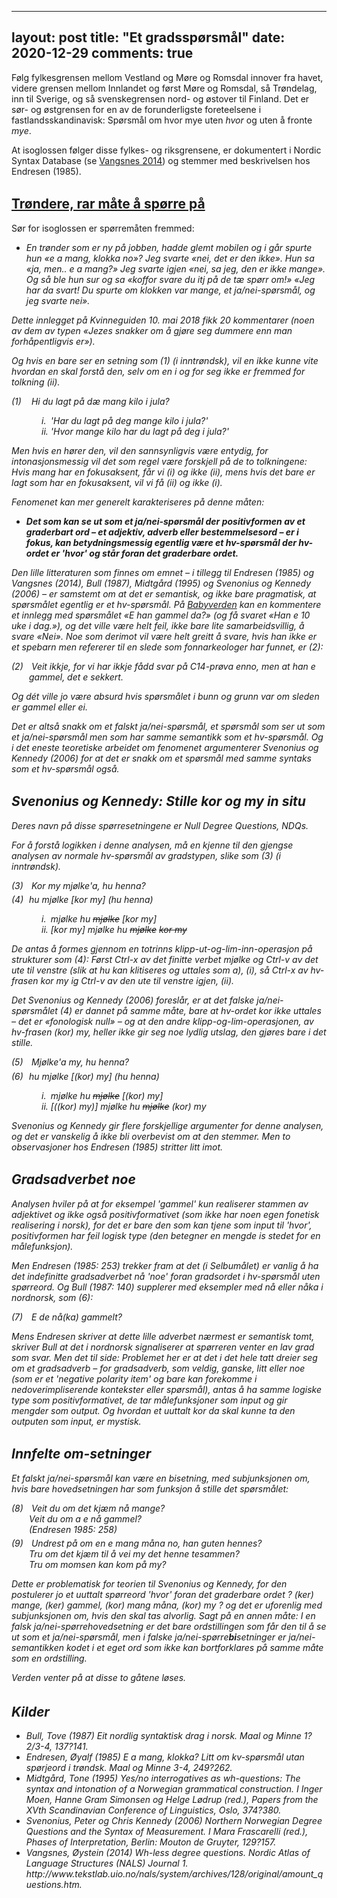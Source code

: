 
---
layout: post
title: "Et gradsspørsmål"
date: 2020-12-29
comments: true
---

<style>
  ol {
  margin-left: 0;
  padding-left: 0;
}
ol li {
  display: block;
  margin-bottom: .4em;
  margin-left: 2em;
}
ol li::before {
  display: inline-block;
  content: "(" counter(item) ") ";
  counter-increment: item;
  width: 2em;
  margin-left: -2em;
}
figcaption {
    color: #333;
    text-align: center;
    font-family: Optima, Candara, Calibri, Arial, sans-serif;
    font-size: .8em;
  line-height: 1.2em;
}	
  .zoom:hover {
  -ms-transform: scale(3); /* IE 9 */
  -webkit-transform: scale(3); /* Safari 3-8 */
  transform: scale(2); 
  transform-origin: 100% 0%;
}
  .small {
  font-variant: small-caps;
}
</style>

<div class="ingress">
<p>Følg fylkesgrensen mellom Vestland og Møre og Romsdal innover fra havet, videre grensen mellom Innlandet og først Møre og Romsdal, så Trøndelag, inn til Sverige, og så svenskegrensen nord- og østover til Finland. Det er sør- og østgrensen for en av de forunderligste foreteelsene i fastlandsskandinavisk: Spørsmål om hvor mye uten <i>hvor</i> og uten å fronte <i>mye</i>.</p></div> 

<p>At isoglossen følger disse fylkes- og riksgrensene, er dokumentert i Nordic Syntax Database (se <a href="http://www.tekstlab.uio.no/nals/system/archives/128/original/amount_questions.htm">Vangsnes 2014</a>) og stemmer med beskrivelsen hos Endresen (1985). </p>
<h2 style="margin-top: 1.5em"><a href="https://forum.kvinneguiden.no/topic/1190954-trøndere-rar-måte-å-spørre-på/">Trøndere, rar måte å spørre på</a></h2>
</p>Sør for isoglossen er spørremåten fremmed:</p>
<ul><li><i>En trønder som er ny på jobben, hadde glemt mobilen og i går spurte hun &laquo;e a mang, klokka no&raquo;? Jeg svarte &laquo;nei, det er den ikke&raquo;. Hun sa &laquo;ja, men.. e a mang?&raquo; Jeg svarte igjen &laquo;nei, sa jeg, den er ikke mange&raquo;. Og så ble hun sur og sa &laquo;koffor svare du itj på de tæ spørr om!&raquo; &laquo;Jeg har da svart! Du spurte om klokken var mange, et ja/nei-spørsmål, og jeg svarte nei&raquo;.</li></ul>
<p>Dette innlegget på Kvinneguiden 10. mai 2018 fikk 20 kommentarer (noen av dem av typen &laquo;Jezes snakker om å gjøre seg dummere enn man forhåpentligvis er&raquo;).</p>
<p>Og hvis en bare <i>ser</i> en setning som (1) (i inntrøndsk), vil en ikke kunne vite hvordan en skal forstå den, selv om en i og for seg ikke er fremmed for tolkning (ii).</p>
<ol style="margin-top: .4em; counter-reset: item 0"><li> Hi du lagt på dæ mang kilo i jula? <br/><p style="margin-left: 20px">i. <span style="color: white">i</span>'Har du lagt på deg mange kilo i jula?'<br/>
    ii. 'Hvor mange kilo har du lagt på deg i jula?'</p></li></ol>
<p>Men hvis en <i>hører</i> den, vil den sannsynligvis være entydig, for intonasjonsmessig vil det som regel være forskjell på de to tolkningene: Hvis <i>mang</i> har en fokusaksent, får vi (i) og ikke (ii), mens hvis det bare er <i>lagt</i> som har en fokusaksent, vil vi få (ii) og ikke (i).
</p>
<p>Fenomenet kan mer generelt karakteriseres på denne måten:</p>
<ul><li>
<b>Det som kan se ut som et ja/nei-spørsmål der positivformen av et graderbart ord – et adjektiv, adverb eller bestemmelsesord – er i fokus, kan betydningsmessig egentlig være et hv-spørsmål der hv-ordet er 'hvor' og står foran det graderbare ordet.</b>
</li></ul>
<p>Den lille litteraturen som finnes om emnet – i tillegg til Endresen (1985) og Vangsnes (2014), Bull (1987), Midtgård (1995) og Svenonius og Kennedy (2006) – er samstemt om at det er semantisk, og ikke bare pragmatisk, at spørsmålet egentlig er et hv-spørsmål. På <a href="https://forum.babyverden.no/threads/døgne-snudd-på-hode.1792262/">Babyverden</a> kan en kommentere et innlegg med spørsmålet &laquo;E han gammel da?&raquo; (og få svaret &laquo;Han e 10 uke i dag.&raquo;), og det ville være helt feil, ikke bare lite samarbeidsvillig, å svare &laquo;Nei&raquo;. Noe som derimot vil være helt greitt å svare, hvis <i>han</i> ikke er et spebarn men refererer til en slede som fonnarkeologer har funnet, er (2):
</p>
<ol style="margin-top: .4em"><li> Veit ikkje, for vi har ikkje fådd svar på C14-prøva enno, men at han e gammel, det e sekkert.
</li></ol><p>Og dét ville jo være absurd hvis spørsmålet i bunn og grunn var om sleden er gammel eller ei.</p>
<p>Det er altså snakk om et falskt ja/nei-spørsmål, et spørsmål som ser ut som et ja/nei-spørsmål men som har samme semantikk som et hv-spørsmål. Og i det eneste teoretiske arbeidet om fenomenet argumenterer Svenonius og Kennedy (2006) for at det er snakk om et spørsmål med samme <i>syntaks</i> som et hv-spørsmål også.</p>
<h2 style="margin-top: 1.5em">Svenonius og Kennedy: Stille <i>kor</i> og <i>my</i> in situ</h2>
<p>Deres navn på disse spørresetningene er Null Degree Questions, NDQs.
</p>
<p>For å forstå logikken i denne analysen, må en kjenne til den gjengse analysen av normale hv-spørsmål av gradstypen, slike som (3) (i inntrøndsk).</p><ol style="margin-top: .4em"><li> Kor my mjølke'a, hu henna?
</li><li>hu mjølke [kor my] (hu henna) <br/><p style="margin-left: 20px">i. <span style="color: white">i</span>mjølke hu <del>mjølke</del> [kor my]<br/>
    ii. [kor my] mjølke hu <del>mjølke</del> <del>kor my</del></p></li></ol>
<p>De antas å formes gjennom en totrinns klipp-ut-og-lim-inn-operasjon på strukturer som (4): Først Ctrl-x av det finitte verbet <i>mjølke</i> og Ctrl-v av det ute til venstre (slik at <i>hu</i> kan klitiseres og uttales som <i>a</i>), (i), så Ctrl-x av hv-frasen <i>kor my</i> ig Ctrl-v av den ute til venstre igjen, (ii).</p>
<p>Det Svenonius og Kennedy (2006) foreslår, er at det falske ja/nei-spørsmålet (4) er dannet på samme måte, bare at hv-ordet <i>kor</i> ikke  uttales – det er &laquo;fonologisk null&raquo; – og at den andre klipp-og-lim-operasjonen, av hv-frasen (<i>kor</i>) <i>my</i>, heller ikke gir seg noe lydlig utslag, den gjøres bare i det stille.
</p>
<ol style="margin-top: .4em"><li> Mjølke'a my, hu henna? </li><li>hu mjølke [(kor) my] (hu henna) <br/><p style="margin-left: 20px">i. <span style="color: white">i</span>mjølke hu <del>mjølke</del> [(kor) my]<br/>
    ii. [((kor) my)] mjølke hu <del>mjølke</del> (kor) my</p></li></ol>
    <p>Svenonius og Kennedy gir flere forskjellige argumenter for denne analysen, og det er vanskelig å ikke bli overbevist om at den stemmer. Men to observasjoner hos Endresen (1985) stritter litt imot.
</p>
<h2 style="margin-top: 1.5em">Gradsadverbet <i>noe</i></h2>
<p>
Analysen hviler på at for eksempel 'gammel' kun realiserer stammen av adjektivet og ikke også positivformativet (som ikke har noen egen fonetisk realisering i norsk), for det er bare den som kan tjene som input til 'hvor', positivformen har feil logisk type (den betegner en mengde is stedet for en målefunksjon).</p> <p>Men Endresen (1985: 253) trekker fram at det (i Selbumålet) er vanlig å ha det indefinitte gradsadverbet <i>nå</i> 'noe' foran gradsordet i hv-spørsmål uten spørreord. Og Bull (1987: 140) supplerer med eksempler med <i>nå</i> eller <i>nåka</i> i nordnorsk, som (6):</p>
<ol style="margin-top: .4em"><li> E de nå(ka) gammelt?</li></ol>
<p>
Mens Endresen skriver at dette lille adverbet nærmest er semantisk tomt, skriver Bull at det i nordnorsk signaliserer at spørreren venter en lav grad som svar. Men det til side: Problemet her er at det i det hele tatt dreier seg om et gradsadverb – for gradsadverb, som <i>veldig</i>, <i>ganske</i>, <i>litt</i> eller <i>noe</i> (som er et 'negative polarity item' og bare kan forekomme i nedoverimpliserende kontekster eller spørsmål), antas å ha samme logiske type som positivformativet, de tar målefunksjoner som input og gir mengder som output. Og hvordan et uuttalt <i>kor</i> da skal kunne ta den outputen som input, er mystisk.
</p>
<h2 style="margin-top: 1.5em">Innfelte <i>om</i>-setninger</h2>
<p>
Et falskt ja/nei-spørsmål kan være en bisetning, med subjunksjonen <i>om</i>, hvis bare hovedsetningen har som funksjon å stille det spørsmålet:
</p>
<ol style="margin-top: .4em"><li> Veit du om det kjæm nå mange?<br/> Veit du om a e nå gammel?<br/> (Endresen 1985: 258)</li><li> Undrest på om en e mang måna no, han guten hennes?<br/> Tru om det kjæm til å vei my det henne tesammen?<br/> Tru om momsen kan kom på my?
</li></ol>
<p>Dette er problematisk for teorien til Svenonius og Kennedy, for den postulerer jo et uuttalt spørreord 'hvor' foran det graderbare ordet ? (<i>ker</i>) <i>mange</i>, (<i>ker</i>) <i>gammel</i>, (<i>kor</i>) <i>mang måna</i>, (<i>kor</i>) <i>my</i> ? og det er uforenlig med subjunksjonen <i>om</i>, hvis den skal tas alvorlig. Sagt på en annen måte: I en falsk ja/nei-spørrehovedsetning er det bare ordstillingen som får den til å se ut som et ja/nei-spørsmål, men i falske ja/nei-spørre<b>bi</b>setninger er ja/nei-semantikken kodet i et eget ord som ikke kan bortforklares på samme måte som en ordstilling.</p>
<p>Verden venter på at disse to gåtene løses.</p>

<h2 style="margin-top: 1.6em">Kilder</h2>
    <ul id="pubs">
    <li>Bull, Tove (1987) Eit nordlig syntaktisk drag i norsk. <i>Maal og Minne</i> 1?2/3-4, 137?141.</li>
    <li>Endresen, Øyalf (1985) E a mang, klokka? Litt om kv-spørsmål utan spørjeord i trøndsk. <i>Maal og Minne</i> 3-4, 249?262.</li>
    <li>Midtgård, Tone (1995) Yes/no interrogatives as wh-questions: The syntax and intonation of a Norwegian grammatical construction. I Inger Moen, Hanne Gram Simonsen og Helge Lødrup (red.), <i>Papers from the XVth Scandinavian Conference of Linguistics</i>, Oslo, 374?380.</li>
    <li>Svenonius, Peter og Chris Kennedy (2006) Northern Norwegian Degree Questions and the Syntax of Measurement. I Mara Frascarelli (red.), <i>Phases of Interpretation</i>, Berlin: Mouton de Gruyter, 129?157.</li>
    <li>Vangsnes, Øystein (2014) Wh-less degree questions. <i>Nordic Atlas of Language Structures (NALS) Journal</i> 1. http://www.tekstlab.uio.no/nals/system/archives/128/original/amount_questions.htm.
    </li>
  </ul>
